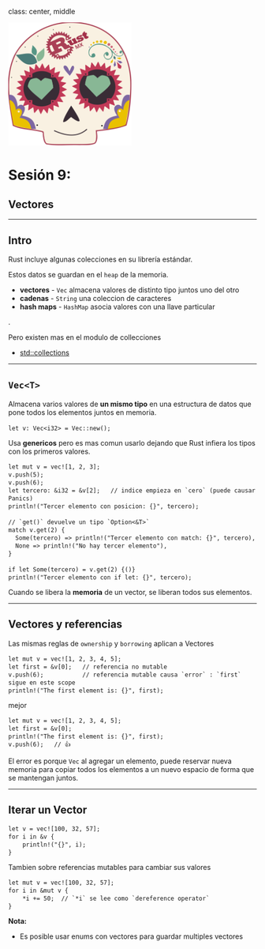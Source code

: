 class: center, middle

<img src="../assets/images/rustmx-logo.svg" alt="RustMX" width="250rem" height="auto">

# Sesión 9: 
## Vectores

---
## Intro
Rust incluye algunas colecciones en su librería estándar.

Estos datos se guardan en el `heap` de la memoria.

* **vectores** - `Vec` almacena valores de distinto tipo juntos uno del otro
* **cadenas** - `String` una coleccion de caracteres
* **hash maps** - `HashMap` asocia valores con una llave particular

.

Pero existen mas en el modulo de collecciones
  - [std::collections](https://doc.rust-lang.org/std/collections/index.html)

---
## `Vec<T>`
Almacena varios valores de **un mismo tipo** en una estructura de datos que pone todos los elementos juntos en memoria.

`let v: Vec<i32> = Vec::new();`

Usa **genericos** pero es mas comun usarlo dejando que Rust infiera los tipos con los primeros valores.

```
let mut v = vec![1, 2, 3];
v.push(5);
v.push(6);
let tercero: &i32 = &v[2];   // indice empieza en `cero` (puede causar Panics)
println!("Tercer elemento con posicion: {}", tercero);

// `get()` devuelve un tipo `Option<&T>`
match v.get(2) {
  Some(tercero) => println!("Tercer elemento con match: {}", tercero),
  None => println!("No hay tercer elemento"),
}

if let Some(tercero) = v.get(2) {()}
println!("Tercer elemento con if let: {}", tercero);
```

Cuando se libera la **memoria** de un vector, se liberan todos sus elementos.

---
## Vectores y referencias
Las mismas reglas de `ownership` y `borrowing` aplican a Vectores

```
let mut v = vec![1, 2, 3, 4, 5];
let first = &v[0];   // referencia no mutable
v.push(6);           // referencia mutable causa `error` : `first` sigue en este scope
println!("The first element is: {}", first);
```

mejor

```
let mut v = vec![1, 2, 3, 4, 5];
let first = &v[0];
println!("The first element is: {}", first);
v.push(6);   // 👍
```

El error es porque `Vec` al agregar un elemento, puede reservar nueva memoria para copiar todos los elementos a un nuevo espacio de forma que se mantengan juntos.

---
## Iterar un Vector
```
let v = vec![100, 32, 57];
for i in &v {
    println!("{}", i);
}
```

Tambien sobre referencias mutables para cambiar sus valores
```
let mut v = vec![100, 32, 57];
for i in &mut v {
    *i += 50;  // `*i` se lee como `dereference operator`
}
```

**Nota:**
- Es posible usar enums con vectores para guardar multiples vectores